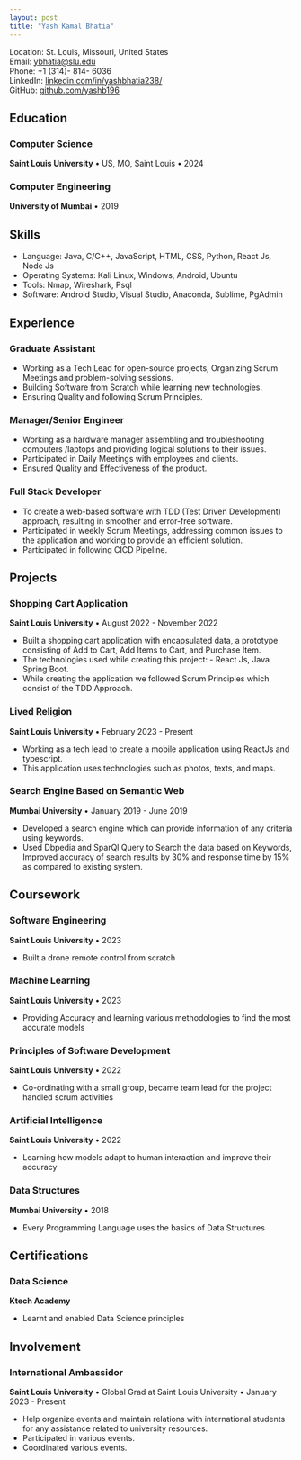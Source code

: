 ```yaml
---
layout: post
title: "Yash Kamal Bhatia"
---
```

Location: St. Louis, Missouri, United States  
Email: [ybhatia@slu.edu](mailto:ybhatia@slu.edu)  
Phone: +1 (314)- 814- 6036  
LinkedIn: [linkedin.com/in/yashbhatia238/](https://www.linkedin.com/in/yashbhatia238/)  
GitHub: [github.com/yashb196](https://github.com/yashb196)  

## Education

### Computer Science
**Saint Louis University** • US, MO, Saint Louis • 2024

### Computer Engineering
**University of Mumbai** • 2019

## Skills

* Language: Java, C/C++, JavaScript, HTML, CSS, Python, React Js, Node Js
* Operating Systems: Kali Linux, Windows, Android, Ubuntu
* Tools: Nmap, Wireshark, Psql
* Software: Android Studio, Visual Studio, Anaconda, Sublime, PgAdmin

## Experience

### Graduate Assistant
* Working as a Tech Lead for open-source projects, Organizing Scrum Meetings and problem-solving sessions.
* Building Software from Scratch while learning new technologies.
* Ensuring Quality and following Scrum Principles.

### Manager/Senior Engineer
* Working as a hardware manager assembling and troubleshooting computers /laptops and providing logical solutions to their issues.
* Participated in Daily Meetings with employees and clients.
* Ensured Quality and Effectiveness of the product.

### Full Stack Developer
* To create a web-based software with TDD (Test Driven Development) approach, resulting in smoother and error-free software.
* Participated in weekly Scrum Meetings, addressing common issues to the application and working to provide an efficient solution.
* Participated in following CICD Pipeline.

## Projects

### Shopping Cart Application
**Saint Louis University** • August 2022 - November 2022
* Built a shopping cart application with encapsulated data, a prototype consisting of Add to Cart, Add Items to Cart, and Purchase Item.
* The technologies used while creating this project: - React Js, Java Spring Boot.
* While creating the application we followed Scrum Principles which consist of the TDD Approach.

### Lived Religion
**Saint Louis University** • February 2023 - Present
* Working as a tech lead to create a mobile application using ReactJs and typescript.
* This application uses technologies such as photos, texts, and maps.

### Search Engine Based on Semantic Web
**Mumbai University** • January 2019 - June 2019
* Developed a search engine which can provide information of any criteria using keywords.
* Used Dbpedia and SparQl Query to Search the data based on Keywords, Improved accuracy of search results by 30% and response time by 15% as compared to existing system.

## Coursework

### Software Engineering
**Saint Louis University** • 2023
* Built a drone remote control from scratch

### Machine Learning
**Saint Louis University** • 2023
* Providing Accuracy and learning various methodologies to find the most accurate models

### Principles of Software Development
**Saint Louis University** • 2022
* Co-ordinating with a small group, became team lead for the project handled scrum activities

### Artificial Intelligence
**Saint Louis University** • 2022
* Learning how models adapt to human interaction and improve their accuracy

### Data Structures
**Mumbai University** • 2018
* Every Programming Language uses the basics of Data Structures

## Certifications

### Data Science
**Ktech Academy**
* Learnt and enabled Data Science principles

## Involvement

### International Ambassidor
**Saint Louis University** • Global Grad at Saint Louis University • January 2023 - Present
* Help organize events and maintain relations with international students for any assistance related to university resources.
* Participated in various events.
* Coordinated various events.

